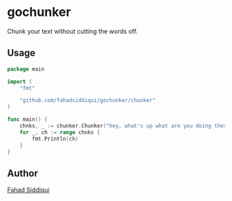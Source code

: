# gochunker

Chunk your text without cutting the words off.

## Usage

```go
package main

import (
	"fmt"

	"github.com/fahadsiddiqui/gochunker/chunker"
)

func main() {
	chnks, _ := chunker.Chunker("hey, what's up what are you doing these days", 12)
	for _, ch := range chnks {
		fmt.Println(ch)
	}
}
```

## Author

[Fahad Siddiqui](https://github.com/fahadsiddiqui)
